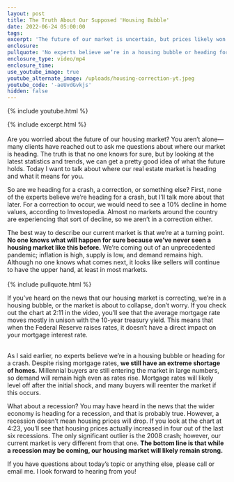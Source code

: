 ```yaml
---
layout: post
title: The Truth About Our Supposed 'Housing Bubble'
date: 2022-06-24 05:00:00
tags:
excerpt: 'The future of our market is uncertain, but prices likely won’t fall. '
enclosure:
pullquote: 'No experts believe we’re in a housing bubble or heading for a crash. '
enclosure_type: video/mp4
enclosure_time:
use_youtube_image: true
youtube_alternate_image: /uploads/housing-correction-yt.jpeg
youtube_code: '-aeUvdGvkjs'
hidden: false
---
```

{% include youtube.html %}

{% include excerpt.html %}<br><br>Are you worried about the future of our housing market? You aren’t alone—many clients have reached out to ask me questions about where our market is heading. The truth is that no one knows for sure, but by looking at the latest statistics and trends, we can get a pretty good idea of what the future holds. Today I want to talk about where our real estate market is heading and what it means for you.&nbsp;

So are we heading for a crash, a correction, or something else? First, none of the experts believe we’re heading for a crash, but I’ll talk more about that later. For a correction to occur, we would need to see a 10% decline in home values, according to Investopedia. Almost no markets around the country are experiencing that sort of decline, so we aren’t in a correction either.&nbsp;

The best way to describe our current market is that we’re at a turning point. **No one knows what will happen for sure because we’ve never seen a housing market like this before.** We’re coming out of an unprecedented pandemic; inflation is high, supply is low, and demand remains high. Although no one knows what comes next, it looks like sellers will continue to have the upper hand, at least in most markets.&nbsp;<br><br>{% include pullquote.html %}

If you’ve heard on the news that our housing market is correcting, we’re in a housing bubble, or the market is about to collapse, don’t worry. If you check out the chart at 2:11 in the video, you’ll see that the average mortgage rate moves mostly in unison with the 10-year treasury yield. This means that when the Federal Reserve raises rates, it doesn’t have a direct impact on your mortgage interest rate.

<br>As I said earlier, no experts believe we’re in a housing bubble or heading for a crash. Despite rising mortgage rates, **we still have an extreme shortage of homes.** Millennial buyers are still entering the market in large numbers, so demand will remain high even as rates rise. Mortgage rates will likely level off after the initial shock, and many buyers will reenter the market if this occurs.&nbsp;

What about a recession? You may have heard in the news that the wider economy is heading for a recession, and that is probably true. However, a recession doesn’t mean housing prices will drop. If you look at the chart at 4:23, you’ll see that housing prices actually increased in four out of the last six recessions. The only significant outlier is the 2008 crash; however, our current market is very different from that one. **The bottom line is that while a recession may be coming, our housing market will likely remain strong.&nbsp;**

If you have questions about today’s topic or anything else, please call or email me. I look forward to hearing from you\!
